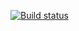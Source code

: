[![Build status](https://ci.appveyor.com/api/projects/status/rmb7u659koquw09o?svg=true)](https://ci.appveyor.com/project/AlekO1967/testmode)